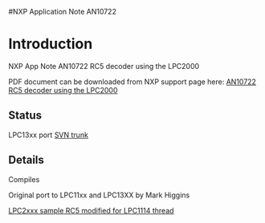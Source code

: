 #NXP Application Note AN10722

# Introduction #
NXP App Note AN10722 RC5 decoder using the LPC2000

PDF document can be downloaded from NXP support page here:
[AN10722 RC5 decoder using the LPC2000](http://www.nxp.com/documents/application_note/AN10722.pdf)

## Status ##
LPC13xx port
[SVN trunk](http://code.google.com/p/32bitmicro/source/browse/trunk/src/nxp/lpc13xx/an10722)

## Details ##
Compiles

Original port to LPC11xx and LPC13XX by Mark Higgins

[LPC2xxx sample RC5 modified for LPC1114 thread](http://tech.groups.yahoo.com/group/lpc1000/message/305)